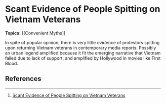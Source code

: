 # Scant Evidence of People Spitting on Vietnam Veterans

**Topics:** [[Convenient Myths]]

In spite of popular opinion, there is very little evidence of protestors spitting upon returning Vietnam veterans in contemporary media reports. Possibly an urban legend amplified because it fit the emerging narrative that Vietnam failed due to lack of support, and amplified by Hollywood in movies like First Blood.

## References
--- 
1. [Scant Evidence of People Spitting on Vietnam Veterans](https://www.nytimes.com/2017/10/13/opinion/myth-spitting-vietnam-protester.html)
